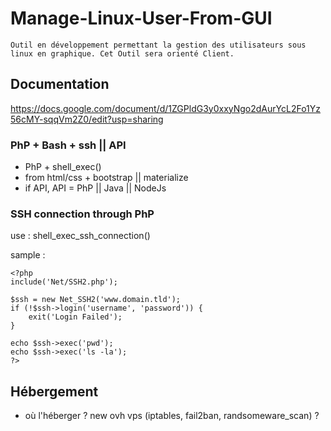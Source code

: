# Manage-Linux-User-From-GUI

```
Outil en développement permettant la gestion des utilisateurs sous linux en graphique. Cet Outil sera orienté Client.
```
## Documentation
https://docs.google.com/document/d/1ZGPldG3y0xxyNgo2dAurYcL2Fo1Yz56cMY-sqqVm2Z0/edit?usp=sharing

### PhP + Bash + ssh || API
- PhP + shell_exec()
- from html/css + bootstrap || materialize
- if API, API = PhP || Java || NodeJs

### SSH connection through PhP
use : shell_exec_ssh_connection()

sample : 
```
<?php
include('Net/SSH2.php');

$ssh = new Net_SSH2('www.domain.tld');
if (!$ssh->login('username', 'password')) {
    exit('Login Failed');
}

echo $ssh->exec('pwd');
echo $ssh->exec('ls -la');
?>
```

## Hébergement

- où l'héberger ? new ovh vps (iptables, fail2ban, randsomeware_scan) ?
